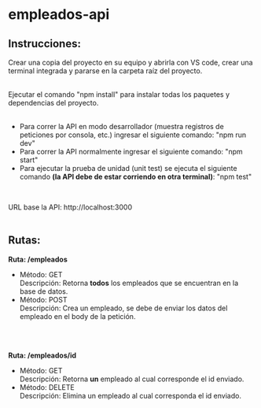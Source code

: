 # empleados-api

## Instrucciones:
Crear una copia del proyecto en su equipo y abrirla con VS code, crear una terminal integrada y pararse en la carpeta raíz del proyecto.<br><br>

Ejecutar el comando "npm install" para instalar todas los paquetes y dependencias del proyecto.<br><br>

- Para correr la API en modo desarrollador (muestra registros de peticiones por consola, etc.) ingresar el siguiente comando: "npm run dev" <br>
- Para correr la API normalmente ingresar el siguiente comando: "npm start" <br>
- Para ejecutar la prueba de unidad (unit test) se ejecuta el siguiente comando **(la API debe de estar corriendo en otra terminal)**: "npm test" <br>
<br>

URL base la API: http://localhost:3000 <br><br>

## Rutas:
**Ruta: /empleados** <br>
  - Método: GET <br>
    Descripción: Retorna **todos** los empleados que se encuentran en la base de datos.<br>
  - Método: POST <br>
    Descripción: Crea un empleado, se debe de enviar los datos del empleado en el body de la petición.
<br>
<br>

**Ruta: /empleados/id** <br>
- Método: GET <br>
  Descripción: Retorna **un** empleado al cual corresponde el id enviado. <br>
- Método: DELETE <br>
  Descripción: Elimina un empleado al cual corresponda el id enviado. <br>
  
